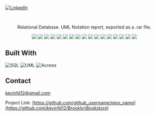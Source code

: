 <!-- PROJECT SHIELDS -->
[sql-shield]: https://img.shields.io/badge/-SQL-blue?style=for-the-badge&logo=Microsoft%20SQL%20Server&logoColor=white
[uml-shield]: https://img.shields.io/badge/-UML-orange?style=for-the-badge&logo=visual%20studio%20code&logoColor=white
[access-shield]: https://img.shields.io/badge/-Microsoft%20Access-red?style=for-the-badge&logo=microsoft%20access&logoColor=white
[linkedin-url]: https://www.linkedin.com/in/kevin-diaz-gochez

[![LinkedIn][linkedin-shield]][linkedin-url]


<!-- PROJECT LOGO -->
<br />
<div align="center">
  <p>Relational Database. UML Notation report, exported as a .rar file.</p>
</div>

<div align="center">
  <img src="https://raw.githubusercontent.com/kevinfd12/BrooklynBookstore/master/Assets/Page1.png">
  <img src="https://raw.githubusercontent.com/kevinfd12/BrooklynBookstore/master/Assets/Page2.png">
  <img src="https://raw.githubusercontent.com/kevinfd12/BrooklynBookstore/master/Assets/Page3.png">
  <img src="https://raw.githubusercontent.com/kevinfd12/BrooklynBookstore/master/Assets/Page4.png">
  <img src="https://raw.githubusercontent.com/kevinfd12/BrooklynBookstore/master/Assets/Page5.png">
  <img src="https://raw.githubusercontent.com/kevinfd12/BrooklynBookstore/master/Assets/PAge6.png">
  <img src="https://raw.githubusercontent.com/kevinfd12/BrooklynBookstore/master/Assets/Page7.png">
  <img src="https://raw.githubusercontent.com/kevinfd12/BrooklynBookstore/master/Assets/Page8.png">
  <img src="https://raw.githubusercontent.com/kevinfd12/BrooklynBookstore/master/Assets/Page9.png">
  <img src="https://raw.githubusercontent.com/kevinfd12/BrooklynBookstore/master/Assets/Page10.png">
  <img src="https://raw.githubusercontent.com/kevinfd12/BrooklynBookstore/master/Assets/Page11.png">
  <img src="https://raw.githubusercontent.com/kevinfd12/BrooklynBookstore/master/Assets/Page12.png">
  <img src="https://raw.githubusercontent.com/kevinfd12/BrooklynBookstore/master/Assets/Page13.png">
  <img src="https://raw.githubusercontent.com/kevinfd12/BrooklynBookstore/master/Assets/Page14.png">
  <img src="https://raw.githubusercontent.com/kevinfd12/BrooklynBookstore/master/Assets/Page15.png">
  <img src="https://raw.githubusercontent.com/kevinfd12/BrooklynBookstore/master/Assets/Page16.png">
  <img src="https://raw.githubusercontent.com/kevinfd12/BrooklynBookstore/master/Assets/Page17.png">
</div>

<!-- BUILT WITH -->
## Built With
![SQL][sql-shield]
![UML][uml-shield]
![Access][access-shield]

<!-- CONTACT -->
## Contact

kevinfd12@gmail.com

Project Link: [https://github.com/github_username/repo_name](https://github.com/kevinfd12/BrooklynBookstore)

<!-- MARKDOWN LINKS & IMAGES -->
<!-- https://www.markdownguide.org/basic-syntax/#reference-style-links -->
[linkedin-shield]: https://img.shields.io/badge/-LinkedIn-black.svg?style=for-the-badge&logo=linkedin&colorB=555
[linkedin-url]: https://linkedin.com/in/linkedin_username
